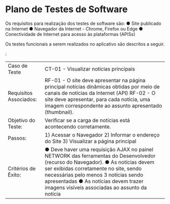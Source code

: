 # Plano de Testes de Software

Os requisitos para realização dos testes de software são:
● Site publicado na Internet
● Navegador da Internet - Chrome, Firefox ou Edge
● Conectividade de Internet para acesso às plataformas (APISs)

Os testes funcionais a serem realizados no aplicativo são descritos a seguir.

<table>

<tr><td>Caso de Teste</td>: <td>CT-01 - Visualizar notícias principais</td>  </tr>

<tr><td>Requisitos Associados:</td> <td>RF-01 - O site deve apresentar na página principal notícias dinâmicas obtidas por meio de canais de notícias da Internet (API) RF-02 - O site deve apresentar, para cada notícia, uma imagem correspondente ao assunto apresentado (thumbnail).</td> </tr>

<tr><td>Objetivo do Teste:</td> <td>Verificar se a carga de notícias está acontecendo corretamente.</td></tr>

<tr><td>Passos: </td> <td>1) Acessar o Navegador 2) Informar o endereço do Site 3) Visualizar a página principal </td></tr>
 
<tr><td>Critérios de Êxito: </td>
<td>● Deve haver uma requisição AJAX no painel NETWORK das ferramentas do Desenvolvedor (recurso do Navegador).
● As notícias devem ser exibidas corretamente no site, sendo necessárias pelo menos 3 notícias sendo apresentadas
● As notícias devem trazer imagens visíveis associadas ao assunto da notícia </td></tr>

</table>